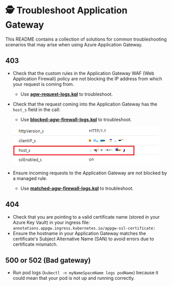 # 🕵️ Troubleshoot Application Gateway
This README contains a collection of solutions for common troubleshooting scenarios that may arise when using Azure Application Gateway.

## 403
- Check that the custom rules in the Application Gateway WAF (Web Application Firewall) policy are not blocking the IP address from which your request is coming from.
  - Use **[agw-request-logs.kql]** to troubleshoot.

- Check that the request coming into the Application Gateway has the ```host_s``` field in the call:
  - Use **[blocked-agw-firewall-logs.kql]** to troubleshoot.

  ![log image](/images/log.png)

- Ensure incoming requests to the Application Gateway are not blocked by a managed rule.
  - Use **[matched-agw-firewall-logs.kql]** to troubleshoot.

## 404
- Check that you are pointing to a valid certificate name (stored in your Azure Key Vault) in your ingress file: ```annotations.appgw.ingress.kubernetes.io/appgw-ssl-certificate:```
- Ensure the hostname in your Application Gateway matches the certificate's Subject Alternative Name (SAN) to avoid errors due to certificate mismatch.
  
## 500 or 502 (Bad gateway)

- Run pod logs (```kubectl -n myNameSpaceName logs podName```) because it could mean that your pod is not up and running correctly.

[agw-request-logs.kql]:agw-request-logs.kql
[blocked-agw-firewall-logs.kql]:blocked-agw-firewall-logs.kql
[matched-agw-firewall-logs.kql]:matched-agw-firewall-logs.kql
